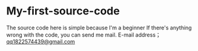 # My-first-source-code
The source code here is simple because I'm a beginner
If there's anything wrong with the code, you can send me mail.
E-mail address；qq1822574439@gmail.com

